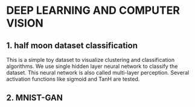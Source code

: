 # DEEP LEARNING AND COMPUTER VISION
## 1. half moon dataset classification
This is a simple toy dataset to visualize clustering and classification algorithms. We use 
single hidden layer neural network to classify the dataset. This neural network is also called
multi-layer perception. Several activation functions like sigmoid and TanH are tested.

## 2. MNIST-GAN
